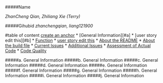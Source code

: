 #####Name 

_ZhanCheng Qian, Zhiliang Xie (Terry)_

  
#####Gihubid
_zhanchengqian, liang121900_

#table of content
[create an anchor](#anchors-in-markdown)
       * [General Information][#a]
       * [user story edit this][#b]
       * [Function](#c)
       * [user story edit this](#d)
       * [About the README](#e)
       * [About the build file](#f)
       * [Current Issues](#g)
       * [Additional Issues](#h)
       * [Assessment of Actual Code](#i)
       * [Code Quality](#j)






#####a. General Information <a id ="a"></a>
#####b. General Information <a id ="b"></a>
#####c. General Information <a id ="c"></a>
#####d. General Information <a id ="d"></a>
#####e. General Information <a id ="e"></a>
#####f. General Information <a id ="f"></a>
#####g. General Information <a id ="g"></a>
#####h. General Information <a id ="h"></a>
#####i. General Information <a id ="i"></a>
#####j. General Information <a id ="j"></a>


      
	   
